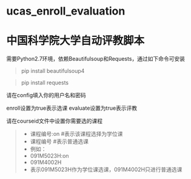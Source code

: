 # ucas_enroll_evaluation
中国科学院大学自动评教脚本
===
需要Python2.7环境，依赖Beautifulsoup和Requests，通过如下命令可安装

> pip install beautifulsoup4

> pip install requests

请在config填入你的用户名和密码

enroll设置为true表示选课
evaluate设置为true表示评教

请在courseid文件中设置你需要选的课程
> - 课程编号:on #表示该课程选择为学位课
> - 课程编号 #表示普通选课
> - 例如：
> - 091M5023H:on
> - 091M4002H
> - 表示091M5023H作为学位课选课，091M4002H只进行普通选课